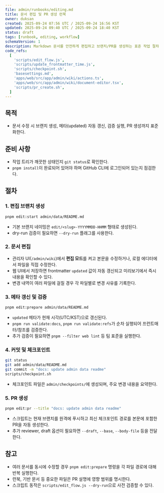 ```yaml
---
file: admin/runbooks/editing.md
title: 문서 편집 및 PR 생성 런북
owner: duksan
created: 2025-09-24 07:56 UTC / 2025-09-24 16:56 KST
updated: 2025-09-24 09:40 UTC / 2025-09-24 18:40 KST
status: draft
tags: [runbook, editing, workflow]
schemaVersion: 1
description: Markdown 문서를 안전하게 편집하고 브랜치/PR을 생성하는 표준 작업 절차
code_refs:
  [
    'scripts/edit_flow.js',
    'scripts/update_frontmatter_time.js',
    'scripts/checkpoint.sh',
    'basesettings.md',
    'apps/web/src/app/admin/wiki/actions.ts',
    'apps/web/src/app/admin/wiki/document-editor.tsx',
    'scripts/pr_create.sh',
  ]
---
```


## 목적

- 문서 수정 시 브랜치 생성, 메타(updated) 자동 갱신, 검증 실행, PR 생성까지 표준화한다.

## 준비 사항

- 작업 트리가 깨끗한 상태인지 `git status`로 확인한다.
- `pnpm install`이 완료되어 있어야 하며 GitHub CLI에 로그인되어 있는지 점검한다.

## 절차

### 1. 편집 브랜치 생성

```bash
pnpm edit:start admin/data/README.md
```

- 기본 브랜치 네이밍은 `edit/<slug>-YYYYMMDD-HHMM` 형태로 생성된다.
- dry-run 검증이 필요하면 `--dry-run` 플래그를 사용한다.

### 2. 문서 편집

- 관리자 UI(`/admin/wiki`)에서 **편집 모드**를 켜고 본문을 수정하거나, 로컬 에디터에서 파일을 직접 수정한다.
- 웹 UI에서 저장하면 frontmatter `updated` 값이 자동 갱신되고 미리보기에서 즉시 내용을 확인할 수 있다.
- 변경 내역이 여러 파일에 걸칠 경우 각 파일별로 변경 사유를 기록한다.

### 3. 메타 갱신 및 검증

```bash
pnpm edit:prepare admin/data/README.md
```

- `updated` 메타가 현재 시각(UTC/KST)으로 갱신된다.
- `pnpm run validate:docs`, `pnpm run validate:refs`가 순차 실행되어 프런트매터/참조를 검증한다.
- 추가 검증이 필요하면 `pnpm --filter web lint` 등 팀 표준을 실행한다.

### 4. 커밋 및 체크포인트

```bash
git status
git add admin/data/README.md
git commit -m "docs: update admin data readme"
scripts/checkpoint.sh
```

- 체크포인트 파일은 `admin/checkpoints/`에 생성되며, 주요 변경 내용을 요약한다.

### 5. PR 생성

```bash
pnpm edit:pr --title "docs: update admin data readme"
```

- 스크립트는 현재 브랜치를 원격에 푸시하고 최신 체크포인트 경로를 본문에 포함한 PR을 자동 생성한다.
- 추가 reviewer, draft 옵션이 필요하면 `--draft`, `--base`, `--body-file` 등을 전달한다.

## 참고

- 여러 문서를 동시에 수정할 경우 `pnpm edit:prepare` 명령을 각 파일 경로에 대해 반복 실행한다.
- 런북, 기반 문서 등 중요한 파일은 PR 설명에 영향 범위를 명시한다.
- 스크립트 동작은 `scripts/edit_flow.js --dry-run`으로 사전 검증할 수 있다.
